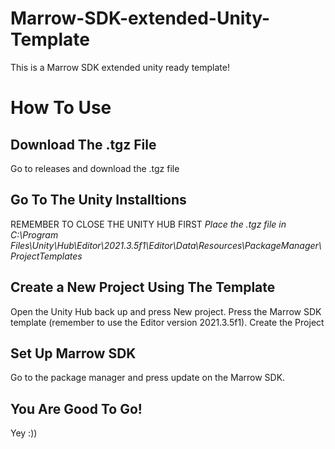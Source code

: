 # Marrow-SDK-extended-Unity-Template
This is a Marrow SDK extended unity ready template!

# How To Use

## Download The .tgz File
Go to releases and download the .tgz file

## Go To The Unity Installtions

REMEMBER TO CLOSE THE UNITY HUB FIRST
*Place the .tgz file in C:\Program Files\Unity\Hub\Editor\2021.3.5f1\Editor\Data\Resources\PackageManager\ProjectTemplates*

## Create a New Project Using The Template

Open the Unity Hub back up and press New project.
Press the Marrow SDK template (remember to use the Editor version 2021.3.5f1).
Create the Project

## Set Up Marrow SDK
Go to the package manager and press update on the Marrow SDK.

## You Are Good To Go!
Yey :))
